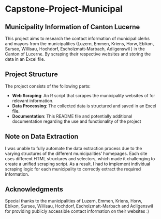 # Capstone-Project-Municipal

## Municipality Information of Canton Lucerne

This project aims to research the contact information of municipal clerks and mayors from the municipalities (Luzern, Emmen, Kriens, Horw, Ebikon, Sursee, Willisau, Hochdorf, Escholzmatt-Marbach, Adligenswil
) in the Canton of Lucerne. By scraping their respective websites and storing the data in an Excel file.


## Project Structure

The project consists of the following parts:

- **Web Scraping**: An R script that scrapes the municipality websites of for relevant information.
- **Data Processing**: The collected data is structured and saved in an Excel file.
- **Documentation**: This README file and potentially additional documentation regarding the use and functionality of the project

## Note on Data Extraction
I was unable to fully automate the data extraction process due to the varying structures of the different municipalities' homepages. Each site uses different HTML structures and selectors, which made it challenging to create a unified scraping script. As a result, I had to implement individual scraping logic for each municipality to correctly extract the required information.

## Acknowledgments
Special thanks to the municipalities of Luzern, Emmen, Kriens, Horw, Ebikon, Sursee, Willisau, Hochdorf, Escholzmatt-Marbach and Adligenswil
 for providing publicly accessible contact information on their websites :)

